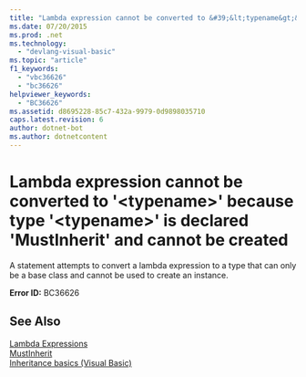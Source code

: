 ```yaml
---
title: "Lambda expression cannot be converted to &#39;&lt;typename&gt;&#39; because type &#39;&lt;typename&gt;&#39; is declared &#39;MustInherit&#39; and cannot be created"
ms.date: 07/20/2015
ms.prod: .net
ms.technology: 
  - "devlang-visual-basic"
ms.topic: "article"
f1_keywords: 
  - "vbc36626"
  - "bc36626"
helpviewer_keywords: 
  - "BC36626"
ms.assetid: d8695228-85c7-432a-9979-0d9898035710
caps.latest.revision: 6
author: dotnet-bot
ms.author: dotnetcontent
---
```

# Lambda expression cannot be converted to &#39;&lt;typename&gt;&#39; because type &#39;&lt;typename&gt;&#39; is declared &#39;MustInherit&#39; and cannot be created
A statement attempts to convert a lambda expression to a type that can only be a base class and cannot be used to create an instance.  
  
 **Error ID:** BC36626  
  
## See Also  
 [Lambda Expressions](../../visual-basic/programming-guide/language-features/procedures/lambda-expressions.md)  
 [MustInherit](../../visual-basic/language-reference/modifiers/mustinherit.md)  
 [Inheritance basics (Visual Basic)](~/docs/visual-basic/programming-guide/language-features/objects-and-classes/inheritance-basics.md)
